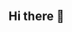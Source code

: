 ## Hi there 👋

<!--
**Ariza971/Ariza971** is a ✨ _special_ ✨ repository because its `README.md` (this file) appears on your GitHub profile.

Here are some ideas to get you started:

- 🔭 I’m currently working on Jember Universitu
- 🌱 I’m currently learning Game Development
- 👯 I’m looking to collaborate on Git or Github
- 💬 Ask me about Tech related!
- 📫 How to reach me: @arezts at Instagram
- 😄 Pronouns: He/Him
- ⚡ Fun fact: Computer Science Student
-->

